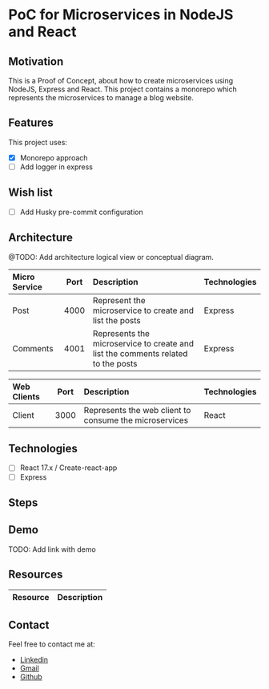 # PoC for Microservices in NodeJS and React

## Motivation

This is a Proof of Concept, about how to create microservices using NodeJS, Express and React. This project contains a monorepo which represents the microservices to manage a blog website.

## Features

This project uses:

- [x] Monorepo approach
- [ ] Add logger in express

## Wish list

- [ ] Add Husky pre-commit configuration

## Architecture

@TODO: Add architecture logical view or conceptual diagram.

| Micro Service | Port | Description                                                                      | Technologies |
| :------------ | :--: | :------------------------------------------------------------------------------- | :----------- |
| Post          | 4000 | Represent the microservice to create and list the posts                          | Express      |
| Comments      | 4001 | Represents the microservice to create and list the comments related to the posts | Express      |

| Web Clients | Port | Description                                            | Technologies |
| :---------- | :--: | :----------------------------------------------------- | :----------- |
| Client      | 3000 | Represents the web client to consume the microservices | React        |

## Technologies

- [ ] React 17.x / Create-react-app
- [ ] Express

## Steps

## Demo

TODO: Add link with demo

## Resources

| Resource | Description |
| :------: | ----------- |

## Contact

Feel free to contact me at:

- [Linkedin](https://www.linkedin.com/in/edwintorresdeveloper/)
- [Gmail](mailto:codesandtags@gmail.com)
- [Github](https://github.com/codesandtags)
